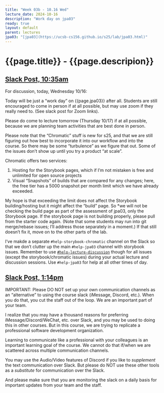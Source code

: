 ```yaml
---
title: "Week 03b - 10.16 Wed"
lecture_date: 2024-10-16
description: "Work day on jpa03"
ready: true
layout: default
parent: lectures
jpa03: "[jpa03](https://ucsb-cs156.github.io/s25/lab/jpa03.html)"
---
```


# {{page.title}} - {{page.descripion}}

## [Slack Post, 10:35am](https://ucsb-cs156-s25.slack.com/archives/C07FDC0U6DS/p1729100132011889)

For discussion, today, Wednesday 10/16:

Today will be just a “work day” on {{page.jpa03}} after all.  Students are still encouraged to come in person if at all possible, but may use zoom if they really need to.   (See slack post for Zoom links).

Please do come to lecture tomorrow (Thursday 10/17) if at all possible, because we are planning team activities that are best done in person.

Please note that the “Chromatic” stuff is new for s25, and that we are still figuring out how best to incorporate it into our workflow and into the course.  So there may be some “turbulence” as we figure that out.   Some of the issues don’t show up until you try a product “at scale”.

Chromatic offers two services: 

1. Hosting for the Storybook pages, which if I’m not mistaken is free and unlimited for open source projects 
2.  Visual “Snapshots” of builds that are compared for any changes; here, the free tier has a 5000 snapshot per month limit which we have already exceeded.    

My hope is that exceeding the limit does not affect the Storybook building/hosting but it might affect the “build” page.  So *we will not be checking the build page as part of the assessment of jpa03, only the Storybook page.
If the storybook page is not building properly, please pull from the starter code again.   (Note that some students may run into git merge/rebase issues; I’ll address those separately in a moment.)   If that still doesn’t fix it, move on to the other parts of the lab.  

I’ve makde a separate  `#help-storybook-chromatic`  channel on the Slack so that we don’t clutter up the main `#help-jpa03` channel with storybook issues. 
Remember to use [`#help-lecture-discussion`]({{site.help_lecture_discussion}}) though for all issues (except the storybook/chromatic issues) during your actual lecture and discussion sessions.  Use `#help-jpa03` for help at all other times of day.

## [Slack Post, 1:14pm](https://ucsb-cs156-s25.slack.com/archives/C07FDC0U6DS/p1729109687764269)

IMPORTANT: Please DO NOT set up your own communication channels as an “alternative” to using the course slack (iMessage, Discord, etc.).   When you do that, you cut the staff out of the loop.  We are an important part of your team.  

I realize that you may have a thousand reasons for preferring iMessage/Discord/WeChat, etc. over Slack, and you may be used to doing this in other courses.  But in this course, we are trying to replicate a professional software development organization.  

Learning to communicate like a professional with your colleagues is an important learning goal of the course.   We cannot do that if/when we are scattered across multiple communication channels.

You may use the Audio/Video features of Discord if you like to *supplement* the text communication over Slack. But please do NOT use these other tools as a *substitute* for communication over the Slack.

And please make sure that you are monitoring the slack on a daily basis for important updates from your team and the staff.